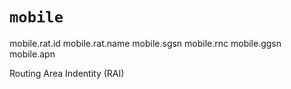 # `mobile`

mobile.rat.id
mobile.rat.name
mobile.sgsn
mobile.rnc
mobile.ggsn
mobile.apn



Routing Area Indentity (RAI)